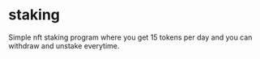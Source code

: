 # staking
Simple nft staking program where you get 15 tokens per day and you can withdraw and unstake everytime.
